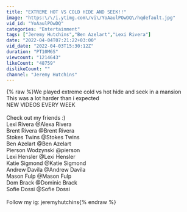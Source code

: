```yaml
---
title: "EXTREME HOT VS COLD HIDE AND SEEK!!"
image: "https:\/\/i.ytimg.com\/vi\/YoAaulPOwDQ\/hqdefault.jpg"
vid_id: "YoAaulPOwDQ"
categories: "Entertainment"
tags: ["Jeremy Hutchins","Ben Azelart","Lexi Rivera"]
date: "2022-04-04T07:21:22+03:00"
vid_date: "2022-04-03T15:30:12Z"
duration: "PT10M6S"
viewcount: "1214643"
likeCount: "48759"
dislikeCount: ""
channel: "Jeremy Hutchins"
---
```

{% raw %}We played extreme cold vs hot hide and seek in a mansion <br />This was a lot harder than i expected<br />NEW VIDEOS EVERY WEEK<br /><br />Check out my friends :)<br />Lexi Rivera @Alexa Rivera<br />Brent Rivera @Brent Rivera<br />Stokes Twins @Stokes Twins<br />Ben Azelart @Ben Azelart<br />Pierson Wodzynski @pierson<br />Lexi Hensler @Lexi Hensler<br />Katie Sigmond @Katie Sigmond<br />Andrew Davila @Andrew Davila<br />Mason Fulp @Mason Fulp<br />Dom Brack  @Dominic Brack<br />Sofie Dossi @Sofie Dossi<br /><br />Follow my ig: jeremyhutchins{% endraw %}
